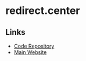 # redirect.center

<!--
https://github.com/udleinati/redirect.center/issues/11
-->

## Links

- [Code Repository](https://github.com/udleinati/redirect.center)
- [Main Website](http://redirect.center)
